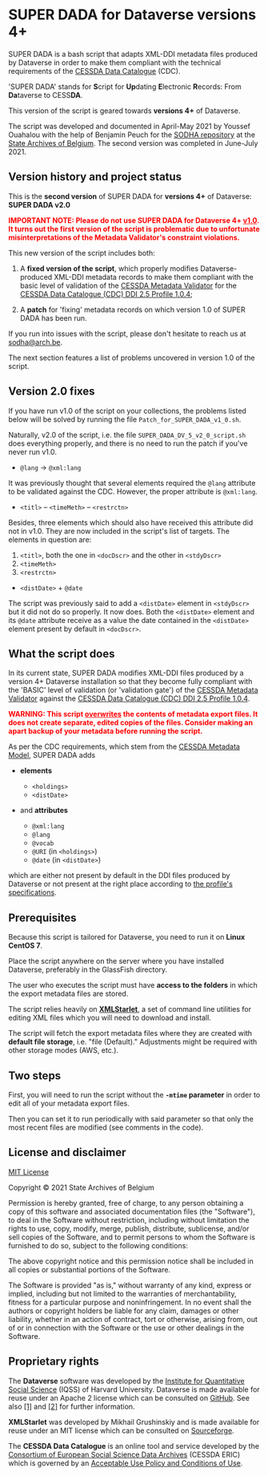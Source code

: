 

# SUPER DADA for Dataverse versions 4+

SUPER DADA is a bash script that adapts XML-DDI metadata files produced by Dataverse in order to make them compliant with the technical requirements of the [CESSDA Data Catalogue](https://datacatalogue.cessda.eu/) (CDC).

'SUPER DADA' stands for **S**cript for **Up**dating **E**lectronic **R**ecords: From **Da**taverse to CESS**DA**.

This version of the script is geared towards **versions 4+** of Dataverse.

The script was developed and documented in April-May 2021 by Youssef Ouahalou with the help of Benjamin Peuch for the [SODHA repository](https://www.sodha.be/) at the [State Archives of Belgium](http://www.arch.be/index.php?l=en). The second version was completed in June-July 2021.

## Version history and project status

This is the **second version** of SUPER DADA for **versions 4+** of Dataverse: **SUPER DADA v2.0**

<span style="color:red">**IMPORTANT NOTE: Please do not use SUPER DADA for Dataverse 4+ <u>v1.0</u>. It turns out the first version of the script is problematic due to unfortunate misinterpretations of the Metadata Validator's constraint violations.**</span>

This new version of the script includes both:

 1. A **fixed version of the script**, which properly modifies Dataverse-produced XML-DDI metadata records to make them compliant with the basic level of validation of the [CESSDA Metadata Validator](https://cmv.cessda.eu/#!validation) for the [CESSDA Data Catalogue (CDC) DDI 2.5 Profile 1.0.4](https://zenodo.org/record/4050124);

 2. A **patch** for 'fixing' metadata records on which version 1.0 of SUPER DADA has been run.

If you run into issues with the script, please don't hesitate to reach us at sodha@arch.be.

The next section features a list of problems uncovered in version 1.0 of the script.

## Version 2.0 fixes

If you have run v1.0 of the script on your collections, the problems listed below will be solved by running the file ``Patch_for_SUPER_DADA_v1_0.sh``.

Naturally, v2.0 of the script, i.e. the file ``SUPER_DADA_DV_5_v2_0_script.sh`` does everything properly, and there is no need to run the patch if you've never run v1.0. 

- ``@lang`` → ``@xml:lang``

It was previously thought that several elements required the ``@lang`` attribute to be validated against the CDC. However, the proper attribute is ``@xml:lang``.

- ``<titl>`` – ``<timeMeth>`` – ``<restrctn>``

Besides, three elements which should also have received this attribute did not in v1.0. They are now included in the script's list of targets. The elements in question are:

 1. ``<titl>``, both the one in ``<docDscr>`` and the other in ``<stdyDscr>``
 2. ``<timeMeth>``
 3. ``<restrctn>``

- ``<distDate>`` + ``@date``

The script was previously said to add a ``<distDate>`` element in ``<stdyDscr>`` but it did not do so properly. It now does. Both the ``<distDate>`` element and its ``@date`` attribute receive as a value the date contained in the  ``<distDate>`` element present by default in ``<docDscr>``.


## What the script does

In its current state, SUPER DADA modifies XML-DDI files produced by a version 4+ Dataverse installation so that they become fully compliant with the 'BASIC' level of validation (or 'validation gate') of the [CESSDA Metadata Validator](https://cmv.cessda.eu/#!validation) against the [CESSDA Data Catalogue (CDC) DDI 2.5 Profile 1.0.4](https://zenodo.org/record/4050124).

<span style="color:red">**WARNING: This script <u>overwrites</u> the contents of metadata export files. It does not create separate, edited copies of the files. Consider making an apart backup of your metadata before running the script.**</span>

As per the CDC requirements, which stem from the [CESSDA Metadata Model](https://zenodo.org/record/3547513), SUPER DADA adds

- **elements**
  - ``<holdings>``
  - ``<distDate>``

- and **attributes**
  - ``@xml:lang``
  - ``@lang``
  - ``@vocab``
  - ``@URI`` (in ``<holdings>``)
  - ``@date`` (in ``<distDate>``) 

which are either not present by default in the DDI files produced by Dataverse or not present at the right place according to [the profile's specifications](https://zenodo.org/record/4050124).

## Prerequisites

Because this script is tailored for Dataverse, you need to run it on **Linux CentOS 7**.

Place the script anywhere on the server where you have installed Dataverse, preferably in the GlassFish directory.

The user who executes the script must have **access to the folders** in which the export metadata files are stored.

The script relies heavily on **[XMLStarlet](http://xmlstar.sourceforge.net/)**, a set of command line utilities for editing XML files which you will need to download and install.

The script will fetch the export metadata files where they are created with **default file storage**, i.e. "file (Default)." Adjustments might be required with other storage modes (AWS, etc.).

## Two steps

First, you will need to run the script without the **``-mtime`` parameter** in order to edit all of your metadata export files.

Then you can set it to run periodically with said parameter so that only the most recent files are modified (see comments in the code).

## License and disclaimer

[MIT License](https://choosealicense.com/licenses/mit/)

Copyright © 2021 State Archives of Belgium

Permission is hereby granted, free of charge, to any person obtaining a copy of this software and associated documentation files (the "Software"), to deal in the Software without restriction, including without limitation the rights to use, copy, modify, merge, publish, distribute, sublicense, and/or sell copies of the Software, and to permit persons to whom the Software is furnished to do so, subject to the following conditions:

The above copyright notice and this permission notice shall be included in all copies or substantial portions of the Software.

The Software is provided "as is," without warranty of any kind, express or implied, including but not limited to the warranties of merchantability, fitness for a particular purpose and noninfringement. In no event shall the authors or copyright holders be liable for any claim, damages or other liability, whether in an action of contract, tort or otherwise, arising from, out of or in connection with the Software or the use or other dealings in the Software.

## Proprietary rights

The **Dataverse** software was developed by the [Institute for Quantitative Social Science](https://www.iq.harvard.edu/) (IQSS) of Harvard University. Dataverse is made available for reuse under an Apache 2 license which can be consulted on [GitHub](https://github.com/IQSS/dataverse/blob/master/LICENSE.md). See also [[1]](https://dataverse.org/publications/introduction-dataverse-network-infrastructure-data-sharing) and [[2]](https://dataverse.org/publications/dataverse-network-open-source-application-sharing-discovering-and) for further information.

**XMLStarlet** was developed by Mikhail Grushinskiy and is made available for reuse under an MIT license which can be consulted on [Sourceforge](http://xmlstar.sourceforge.net/license.php).

The **CESSDA Data Catalogue** is an online tool and service developed by the [Consortium of European Social Science Data Archives](https://www.cessda.eu/) (CESSDA ERIC) which is governed by an [Acceptable Use Policy and Conditions of Use](https://www.cessda.eu/Acceptable-Use-Policy).
